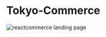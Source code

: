# Tokyo-Commerce

![reactcommerce landing page](https://github.com/rapperthedabber/reactcommerce/assets/116526260/67ef72f8-024a-4750-9888-c9645d4f8d62)

